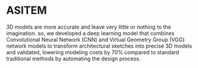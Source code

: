 # ASITEM
3D models are more accurate and leave very little or nothing to the imagination. so, we developed a deep learning model that combines Convolutional Neural Network (CNN) and Virtual Geometry
Group (VGG) network models to transform architectural sketches into precise 3D models and validated, lowering modeling costs by 70% compared to standard traditional methods by automating the design process.

